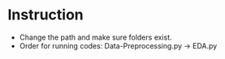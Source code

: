 # Instruction
* Change the path and make sure folders exist.
* Order for running codes: Data-Preprocessing.py → EDA.py
